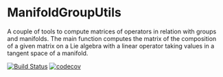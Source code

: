 # ManifoldGroupUtils

A couple of tools to compute matrices of operators in relation with groups and manifolds.
The main function computes the matrix of the composition of a given matrix on a Lie algebra
with a linear operator taking values in a tangent space of a manifold.

[![Build Status](https://github.com/olivierverdier/ManifoldGroupUtils.jl/actions/workflows/CI.yml/badge.svg?branch=main)](https://github.com/olivierverdier/ManifoldGroupUtils.jl/actions/workflows/CI.yml?query=branch%3Amain)
[![codecov](https://codecov.io/gh/olivierverdier/ManifoldGroupUtils.jl/graph/badge.svg?token=BoviHXpprx)](https://codecov.io/gh/olivierverdier/ManifoldGroupUtils.jl)
